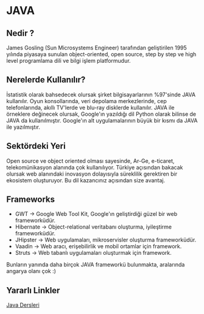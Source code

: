 # JAVA

## Nedir ?
James Gosling (Sun Microsystems Engineer) tarafından geliştirilen 1995 yılında piyasaya sunulan object-oriented, open source, step by step ve high level programlama dili ve bilgi işlem platformudur.

## Nerelerde Kullanılır?
İstatistik olarak bahsedecek olursak şirket bilgisayarlarının %97'sinde JAVA kullanılır. Oyun konsollarında, veri depolama merkezlerinde, cep telefonlarında, akıllı TV'lerde ve blu-ray disklerde kullanılır. JAVA ile örneklere değinecek olursak, Google'ın yazıldığı dil Python olarak bilinse de JAVA da kullanılmıştır. Google'ın alt uygulamalarının büyük bir kısmı da JAVA ile yazılmıştır.

## Sektördeki Yeri
Open source ve object oriented olması sayesinde, Ar-Ge, e-ticaret, telekomünikasyon alanında çok kullanılıyor. Türkiye açısından bakacak olursak web alanındaki inovasyon dolayısıyla süreklilik gerektiren bir ekosistem oluşturuyor. Bu dil kazancınız açısından size avantaj.

## Frameworks
* GWT       -> Google Web Tool Kit, Google'ın geliştirdiği güzel bir web frameworküdür.
* Hibernate -> Object-relational veritabanı oluşturma, iyileştirme frameworküdür.
* JHipster  -> Web uygulamaları, mikroservisler oluşturma frameworküdür.
* Vaadin    -> Web aracı, erişebilirlik ve mobil ortamlar için framework.
* Struts    -> Web tabanlı uygulamaları oluşturmak için framework.

Bunların yanında daha birçok JAVA frameworkü bulunmakta, aralarında angarya olanı çok :)

## Yararlı Linkler
 [Java Dersleri](https://www.youtube.com/watch?v=Xgj15AMkcvA&list=PLh9ECzBB8tJNWhY-uH1RrvAFI88vC-Snh)
